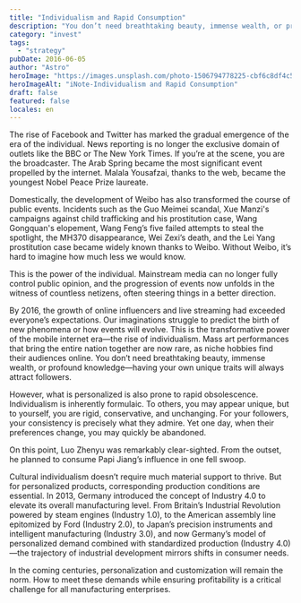 ```yaml
---
title: "Individualism and Rapid Consumption"
description: "You don’t need breathtaking beauty, immense wealth, or profound knowledge—having"
category: "invest"
tags:
  - "strategy"
pubDate: 2016-06-05
author: "Astro"
heroImage: "https://images.unsplash.com/photo-1506794778225-cbf6c8df4c5c"
heroImageAlt: "iNote-Individualism and Rapid Consumption"
draft: false
featured: false
locales: en
---
```


The rise of Facebook and Twitter has marked the gradual emergence of the era of the individual. News reporting is no longer the exclusive domain of outlets like the BBC or The New York Times. If you’re at the scene, you are the broadcaster. The Arab Spring became the most significant event propelled by the internet. Malala Yousafzai, thanks to the web, became the youngest Nobel Peace Prize laureate.

Domestically, the development of Weibo has also transformed the course of public events. Incidents such as the Guo Meimei scandal, Xue Manzi's campaigns against child trafficking and his prostitution case, Wang Gongquan's elopement, Wang Feng’s five failed attempts to steal the spotlight, the MH370 disappearance, Wei Zexi’s death, and the Lei Yang prostitution case became widely known thanks to Weibo. Without Weibo, it’s hard to imagine how much less we would know.

This is the power of the individual. Mainstream media can no longer fully control public opinion, and the progression of events now unfolds in the witness of countless netizens, often steering things in a better direction.

By 2016, the growth of online influencers and live streaming had exceeded everyone’s expectations. Our imaginations struggle to predict the birth of new phenomena or how events will evolve. This is the transformative power of the mobile internet era—the rise of individualism. Mass art performances that bring the entire nation together are now rare, as niche hobbies find their audiences online. You don’t need breathtaking beauty, immense wealth, or profound knowledge—having your own unique traits will always attract followers.

However, what is personalized is also prone to rapid obsolescence. Individualism is inherently formulaic. To others, you may appear unique, but to yourself, you are rigid, conservative, and unchanging. For your followers, your consistency is precisely what they admire. Yet one day, when their preferences change, you may quickly be abandoned.

On this point, Luo Zhenyu was remarkably clear-sighted. From the outset, he planned to consume Papi Jiang’s influence in one fell swoop.

Cultural individualism doesn’t require much material support to thrive. But for personalized products, corresponding production conditions are essential. In 2013, Germany introduced the concept of Industry 4.0 to elevate its overall manufacturing level. From Britain’s Industrial Revolution powered by steam engines (Industry 1.0), to the American assembly line epitomized by Ford (Industry 2.0), to Japan’s precision instruments and intelligent manufacturing (Industry 3.0), and now Germany’s model of personalized demand combined with standardized production (Industry 4.0)—the trajectory of industrial development mirrors shifts in consumer needs.

In the coming centuries, personalization and customization will remain the norm. How to meet these demands while ensuring profitability is a critical challenge for all manufacturing enterprises.
